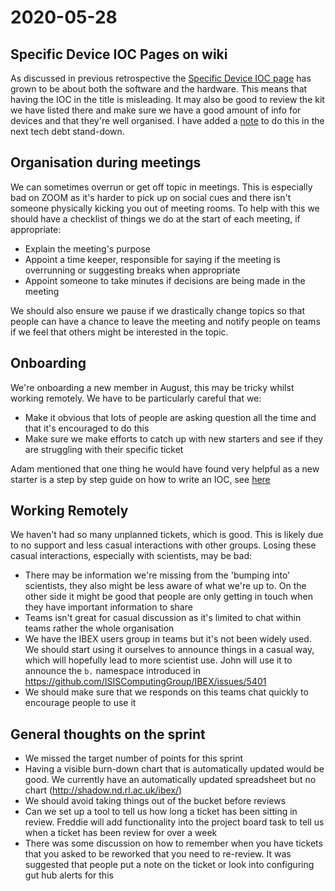 # 2020-05-28

## Specific Device IOC Pages on wiki

As discussed in previous retrospective the [Specific Device IOC page](https://github.com/ISISComputingGroup/ibex_developers_manual/wiki/Specific-Device-IOC) has grown to be about both the software and the hardware. This means that having the IOC in the title is misleading. It may also be good to review the kit we have listed there and make sure we have a good amount of info for devices and that they're well organised. I have added a [note](https://github.com/ISISComputingGroup/ibex_developers_manual/wiki/Technical-Debt-Stand-down) to do this in the next tech debt stand-down.

## Organisation during meetings

We can sometimes overrun or get off topic in meetings. This is especially bad on ZOOM as it's harder to pick up on social cues and there isn't someone physically kicking you out of meeting rooms. To help with this we should have a checklist of things we do at the start of each meeting, if appropriate:
* Explain the meeting's purpose
* Appoint a time keeper, responsible for saying if the meeting is overrunning or suggesting breaks when appropriate
* Appoint someone to take minutes if decisions are being made in the meeting

We should also ensure we pause if we drastically change topics so that people can have a chance to leave the meeting and notify people on teams if we feel that others might be interested in the topic.

## Onboarding

We're onboarding a new member in August, this may be tricky whilst working remotely. We have to be particularly careful that we:
* Make it obvious that lots of people are asking question all the time and that it's encouraged to do this
* Make sure we make efforts to catch up with new starters and see if they are struggling with their specific ticket

Adam mentioned that one thing he would have found very helpful as a new starter is a step by step guide on how to write an IOC, see [here](https://github.com/ISISComputingGroup/IBEX/issues/5435)

## Working Remotely

We haven't had so many unplanned tickets, which is good. This is likely due to no support and less casual interactions with other groups. Losing these casual interactions, especially with scientists, may be bad:
* There may be information we're missing from the 'bumping into' scientists, they also might be less aware of what we're up to. On the other side it might be good that people are only getting in touch when they have important information to share
* Teams isn't great for casual discussion as it's limited to chat within teams rather the whole organisation
* We have the IBEX users group in teams but it's not been widely used. We should start using it ourselves to announce things in a casual way, which will hopefully lead to more scientist use. John will use it to announce the `b.` namespace introduced in https://github.com/ISISComputingGroup/IBEX/issues/5401
* We should make sure that we responds on this teams chat quickly to encourage people to use it

## General thoughts on the sprint

* We missed the target number of points for this sprint
* Having a visible burn-down chart that is automatically updated would be good. We currently have an automatically updated spreadsheet but no chart (http://shadow.nd.rl.ac.uk/ibex/)
* We should avoid taking things out of the bucket before reviews
* Can we set up a tool to tell us how long a ticket has been sitting in review. Freddie will add functionality into the project board task to tell us when a ticket has been review for over a week
* There was some discussion on how to remember when you have tickets that you asked to be reworked that you need to re-review. It was suggested that people put a note on the ticket or look into configuring gut hub alerts for this
